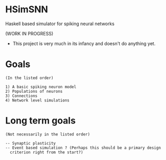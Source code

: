 # HSimSNN
Haskell based simulator for spiking neural networks

(WORK IN PROGRESS)

- This project is very much in its infancy and doesn't do anything yet.

Goals
=====

    (In the listed order)
    
    1) A basic spiking neuron model
    2) Populations of neurons
    3) Connections
    4) Network level simulations

Long term goals
===============

    (Not necessarily in the listed order)

    -- Synaptic plasticity
    -- Event based simulation ? (Perhaps this should be a primary design
      criterion right from the start?) 

